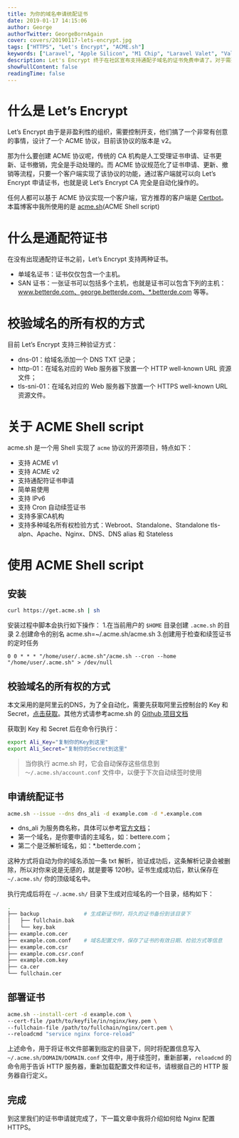 ```yaml
---
title: 为你的域名申请统配证书
date: 2019-01-17 14:15:06
author: George
authorTwitter: GeorgeBornAgain
cover: covers/20190117-lets-encrypt.jpg
tags: ["HTTPS", "Let's Encrypt", "ACME.sh"]
keywords: ["Laravel", "Apple Silicon", "M1 Chip", "Laravel Valet", "Valet", "PHP 8.1"]
description: Let's Encrypt 终于在社区宣布支持通配子域名的证书免费申请了。对于需要多个子域名证书的个人来说简直就是福音，因为 Let’s Encrypt 是一个 CA 机构，但这个 CA 机构是免费的！也就是说签发证书不需要任何费用。
showFullContent: false
readingTime: false
---
```


# 什么是 Let’s Encrypt
Let’s Encrypt 由于是非盈利性的组织，需要控制开支，他们搞了一个非常有创意的事情，设计了一个 ACME 协议，目前该协议的版本是 v2。

那为什么要创建 ACME 协议呢，传统的 CA 机构是人工受理证书申请、证书更新、证书撤销，完全是手动处理的。而 ACME 协议规范化了证书申请、更新、撤销等流程，只要一个客户端实现了该协议的功能，通过客户端就可以向 Let’s Encrypt 申请证书，也就是说 Let’s Encrypt CA 完全是自动化操作的。

任何人都可以基于 ACME 协议实现一个客户端，官方推荐的客户端是 [Certbot](https://certbot.eff.org/)。本篇博客中我所使用的是 [acme.sh](https://github.com/Neilpang/acme.sh)(ACME Shell script)

# 什么是通配符证书
在没有出现通配符证书之前，Let’s Encrypt 支持两种证书。
* 单域名证书：证书仅仅包含一个主机。
* SAN 证书：一张证书可以包括多个主机，也就是证书可以包含下列的主机：www.betterde.com、george.betterde.com、*.betterde.com 等等。

# 校验域名的所有权的方式
目前 Let’s Encrypt 支持三种验证方式：
* dns-01：给域名添加一个 DNS TXT 记录；
* http-01：在域名对应的 Web 服务器下放置一个 HTTP well-known URL 资源文件；
* tls-sni-01：在域名对应的 Web 服务器下放置一个 HTTPS well-known URL 资源文件。

# 关于 ACME Shell script
acme.sh 是一个用 Shell 实现了 `acme` 协议的开源项目，特点如下：
* 支持 ACME v1
* 支持 ACME v2
* 支持通配符证书申请
* 简单易使用
* 支持 IPv6
* 支持 Cron 自动续签证书
* 支持多家CA机构
* 支持多种域名所有权检验方式：Webroot、Standalone、Standalone tls-alpn、Apache、Nginx、DNS、DNS alias 和 Stateless

# 使用 ACME Shell script

## 安装

```bash
curl https://get.acme.sh | sh
```

安装过程中脚本会执行如下操作：
1.在当前用户的 `$HOME` 目录创建 `.acme.sh` 的目录
2.创建命令的别名 acme.sh=~/.acme.sh/acme.sh
3.创建用于检查和续签证书的定时任务
```
0 0 * * * "/home/user/.acme.sh"/acme.sh --cron --home "/home/user/.acme.sh" > /dev/null
```

## 校验域名的所有权的方式
本文采用的是阿里云的DNS，为了全自动化，需要先获取阿里云控制台的 Key 和 Secret，[点击获取](https://ak-console.aliyun.com/#/accesskey)。其他方式请参考acme.sh 的 [Github 项目文档](https://github.com/Neilpang/acme.sh/blob/master/README.md)

获取到 Key 和 Secret 后在命令行执行：
```bash
export Ali_Key="复制你的Key到这里"
export Ali_Secret="复制你的Secret到这里"
```
> 当你执行 acme.sh 时，它会自动保存这些信息到 `～/.acme.sh/account.conf` 文件中，以便于下次自动续签时使用

## 申请统配证书

```bash
acme.sh --issue --dns dns_ali -d example.com -d *.example.com
```
* dns_ali 为服务商名称，具体可以参考[官方文档](https://github.com/Neilpang/acme.sh/blob/master/dnsapi/README.md)；
* 第一个域名，是你要申请的主域名，如：bettere.com；
* 第二个是泛解析域名，如：*.betterde.com；

这种方式将自动为你的域名添加一条 txt 解析，验证成功后，这条解析记录会被删除，所以对你来说是无感的，就是要等 120秒。证书生成成功后，默认保存在 `~/.acme.sh/` 你的顶级域名中。

执行完成后将在 `~/.acme.sh/` 目录下生成对应域名的一个目录，结构如下：
```bash
.
├── backup              # 生成新证书时，将久的证书备份到该目录下
│   ├── fullchain.bak
│   └── key.bak
├── example.com.cer
├── example.com.conf    # 域名配置文件，保存了证书的有效日期、检验方式等信息
├── example.com.csr
├── example.com.csr.conf
├── example.com.key
├── ca.cer
└── fullchain.cer
```

## 部署证书
```bash
acme.sh --install-cert -d example.com \
--cert-file /path/to/keyfile/in/nginx/key.pem \
--fullchain-file /path/to/fullchain/nginx/cert.pem \
--reloadcmd "service nginx force-reload"
```
上述命令，用于将证书文件部署到指定的目录下，同时将配置信息写入 `~/.acme.sh/DOMAIN/DOMAIN.conf` 文件中，用于续签时，重新部署，`reloadcmd` 的命令用于告诉 HTTP 服务器，重新加载配置文件和证书，请根据自己的 HTTP 服务器自行定义。

## 完成

到这里我们的证书申请就完成了，下一篇文章中我将介绍如何给 Nginx 配置 HTTPS。